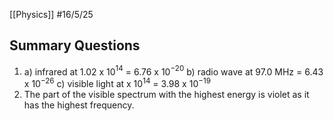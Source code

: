 [[Physics]]
#16/5/25 
## Summary Questions
1)
	a) infrared at 1.02 x 10$^{14}$ = 6.76 x 10$^{-20}$
	b) radio wave at 97.0 MHz = 6.43 x 10$^{-26}$
	c) visible light at  x 10$^{14}$ = 3.98 x 10$^{-19}$
2) The part of the visible spectrum with the highest energy is violet as it has the highest frequency.
